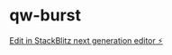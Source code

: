 # qw-burst

[Edit in StackBlitz next generation editor ⚡️](https://stackblitz.com/~/github.com/amithcabraal/qw-burst)